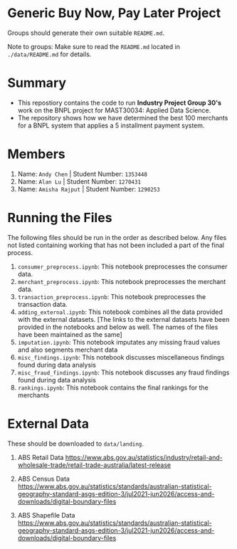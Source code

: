 # Generic Buy Now, Pay Later Project
Groups should generate their own suitable `README.md`.

Note to groups: Make sure to read the `README.md` located in `./data/README.md` for details.

# Summary 

- This repostiory contains the code to run **Industry Project Group 30's** work on the BNPL project for MAST30034: Applied Data Science.
- The repository shows how we have determined the best 100 merchants for a BNPL system that applies a 5 installment payment system. 


# Members

1. Name: `Andy Chen` | Student Number: `1353448`
2. Name: `Alan Lu` | Student Number: `1270431`
3. Name: `Amisha Rajput` | Student Number: `1290253`

# Running the Files 

The following files should be run in the order as described below. Any files not listed containing working that has not been included a part of the final process. 

1. `consumer_preprocess.ipynb`: This notebook preprocesses the consumer data. 
2. `merchant_preprocess.ipynb`:  This notebook preprocesses the merchant data. 
3. `transaction_preprocess.ipynb`:  This notebook preprocesses the transaction data. 
4. `adding_external.ipynb`: This notebook combines all the data provided with the external datasets. [The links to the external datasets have been provided in the notebooks and below as well. The names of the files have been maintained as the same]
5. `imputation.ipynb`: This notebook imputates any missing fraud values and also segments merchant data 
6. `misc_findings.ipynb`: This notebook discusses miscellaneous findings found during data analysis 
7. `misc_fraud_findings.ipynb`: This notebook discusses any fraud findings found during data analysis 
8. `rankings.ipynb`: This notebook contains the final rankings for the merchants 


# External Data
These should be downloaded to `data/landing`.

1. ABS Retail Data 
https://www.abs.gov.au/statistics/industry/retail-and-wholesale-trade/retail-trade-australia/latest-release

2. ABS Census Data 
https://www.abs.gov.au/statistics/standards/australian-statistical-geography-standard-asgs-edition-3/jul2021-jun2026/access-and-downloads/digital-boundary-files

3. ABS Shapefile Data 
https://www.abs.gov.au/statistics/standards/australian-statistical-geography-standard-asgs-edition-3/jul2021-jun2026/access-and-downloads/digital-boundary-files
